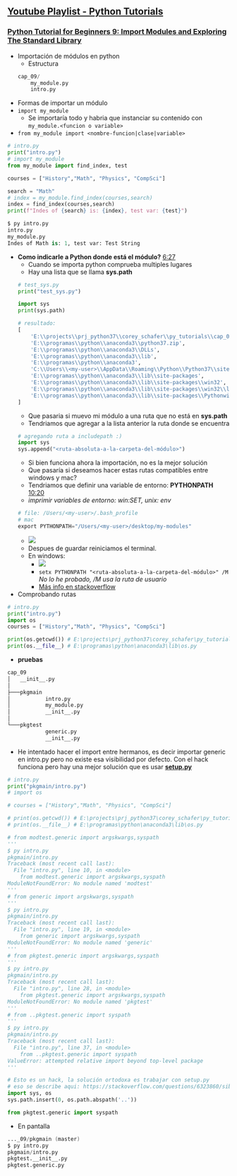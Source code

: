 ## [Youtube Playlist - Python Tutorials](https://www.youtube.com/playlist?list=PL-osiE80TeTt2d9bfVyTiXJA-UTHn6WwU)

### [Python Tutorial for Beginners 9: Import Modules and Exploring The Standard Library](https://youtu.be/jGu9vvEUk5k)
- Importación de módulos en python
	- Estructura
	```py
	cap_09/
		my_module.py
		intro.py
	```
- Formas de importar un módulo
- `import my_module`
	- Se importaría todo y habria que instanciar su contenido con `my_module.<funcion o variable>`
- `from my_module import <nombre-funcion|clase|variable>`
```py
# intro.py
print("intro.py")
# import my_module
from my_module import find_index, test

courses = ["History","Math", "Physics", "CompSci"]

search = "Math"
# index = my_module.find_index(courses,search)
index = find_index(courses,search)
print(f"Indes of {search} is: {index}, test var: {test}")

$ py intro.py
intro.py
my_module.py
Indes of Math is: 1, test var: Test String
```
- **Como indicarle a Python donde está el módulo?** [6:27](https://youtu.be/CqvZ3vGoGs0?list=PL-osiE80TeTt2d9bfVyTiXJA-UTHn6WwU&t=380)
	- Cuando se importa python comprueba multiples lugares
	- Hay una lista que se llama **sys.path**
	```py
	# test_sys.py
	print("test_sys.py")

	import sys
	print(sys.path)

	# resultado:
	[
		'E:\\projects\\prj_python37\\corey_schafer\\py_tutorials\\cap_09',
		'E:\\programas\\python\\anaconda3\\python37.zip',
		'E:\\programas\\python\\anaconda3\\DLLs',
		'E:\\programas\\python\\anaconda3\\lib',
		'E:\\programas\\python\\anaconda3',
		'C:\\Users\\<my-user>\\AppData\\Roaming\\Python\\Python37\\site-packages',
		'E:\\programas\\python\\anaconda3\\lib\\site-packages',
		'E:\\programas\\python\\anaconda3\\lib\\site-packages\\win32',
		'E:\\programas\\python\\anaconda3\\lib\\site-packages\\win32\\lib',
		'E:\\programas\\python\\anaconda3\\lib\\site-packages\\Pythonwin'
	]
	```
	- Que pasaria si muevo mi módulo a una ruta que no está en **sys.path**
	- Tendriamos que agregar a la lista anterior la ruta donde se encuentra
	```py
	# agregando ruta a includepath :)
	import sys
	sys.append("<ruta-absoluta-a-la-carpeta-del-módulo>")
	```
	- Si bien funciona ahora la importación, no es la mejor solución
	- Que pasaría si deseamos hacer estas rutas compatibles entre windows y mac?
	- Tendriamos que definir una variable de entorno: **PYTHONPATH** [10:20](https://youtu.be/CqvZ3vGoGs0?list=PL-osiE80TeTt2d9bfVyTiXJA-UTHn6WwU)
	- *imprimir variables de entorno: win:SET, unix: env*
	```s
	# file: /Users/<my-user>/.bash_profile
	# mac
	export PYTHONPATH="/Users/<my-user>/desktop/my-modules"
	```
	- ![](https://trello-attachments.s3.amazonaws.com/5c8401cf1c6b4163c9b2419b/910x446/9c1e79c745f968bef240c20278126df0/image.png)
	- Despues de guardar reiniciamos el terminal.
	- En windows:
		- ![](https://trello-attachments.s3.amazonaws.com/5c8401cf1c6b4163c9b2419b/840x485/c2c8df61f64c113ba5744adae75764bf/image.png)	
		- `setx PYTHONPATH "<ruta-absoluta-a-la-carpeta-del-módulo>" /M` *No lo he probado, /M usa la ruta de usuario*
		- [Más info en stackoverflow](https://stackoverflow.com/questions/9546324/adding-directory-to-path-environment-variable-in-windows)
- Comprobando rutas 
```py
# intro.py
print("intro.py")
import os
courses = ["History","Math", "Physics", "CompSci"]

print(os.getcwd()) # E:\projects\prj_python37\corey_schafer\py_tutorials\cap_09
print(os.__file__) # E:\programas\python\anaconda3\lib\os.py
```
- **pruebas**
```s
cap_09
│   __init__.py
│
├───pkgmain
│			intro.py
│			my_module.py
│			__init__.py
│
└───pkgtest
			generic.py
			__init__.py
```
- He intentado hacer el import entre hermanos, es decir importar generic en intro.py pero no existe esa visibilidad por defecto. Con el hack funciona pero hay una mejor solución que es usar [**setup.py**](https://stackoverflow.com/questions/6323860/sibling-package-imports)
```py
# intro.py
print("pkgmain/intro.py")
# import os

# courses = ["History","Math", "Physics", "CompSci"]

# print(os.getcwd()) # E:\projects\prj_python37\corey_schafer\py_tutorials\cap_09
# print(os.__file__) # E:\programas\python\anaconda3\lib\os.py

# from modtest.generic import argskwargs,syspath 
'''
$ py intro.py
pkgmain/intro.py
Traceback (most recent call last):
  File "intro.py", line 10, in <module>
    from modtest.generic import argskwargs,syspath
ModuleNotFoundError: No module named 'modtest'
'''
# from generic import argskwargs,syspath 
'''
$ py intro.py
pkgmain/intro.py
Traceback (most recent call last):
  File "intro.py", line 19, in <module>
    from generic import argskwargs,syspath
ModuleNotFoundError: No module named 'generic'
'''
# from pkgtest.generic import argskwargs,syspath 
'''
$ py intro.py
pkgmain/intro.py
Traceback (most recent call last):
  File "intro.py", line 28, in <module>
    from pkgtest.generic import argskwargs,syspath
ModuleNotFoundError: No module named 'pkgtest'
'''
# from ..pkgtest.generic import syspath
'''
$ py intro.py
pkgmain/intro.py
Traceback (most recent call last):
  File "intro.py", line 37, in <module>
    from ..pkgtest.generic import syspath
ValueError: attempted relative import beyond top-level package
'''

# Esto es un hack, la solución ortodoxa es trabajar con setup.py
# eso se describe aqui: https://stackoverflow.com/questions/6323860/sibling-package-imports
import sys, os
sys.path.insert(0, os.path.abspath('..'))

from pkgtest.generic import syspath
```
- En pantalla
```s
..._09/pkgmain (master)
$ py intro.py
pkgmain/intro.py
pkgtest.__init__.py
pkgtest.generic.py

```